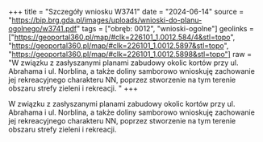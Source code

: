 +++
title = "Szczegóły wniosku W3741"
date = "2024-06-14"
source = "https://bip.brg.gda.pl/images/uploads/wnioski-do-planu-ogolnego/w3741.pdf"
tags = ["obręb: 0012", "wnioski-ogolne"]
geolinks = ["https://geoportal360.pl/map/#clk=226101_1.0012.584/4&stl=topo", "https://geoportal360.pl/map/#clk=226101_1.0012.5897&stl=topo", "https://geoportal360.pl/map/#clk=226101_1.0012.5898&stl=topo"]
raw = "W związku z zasłyszanymi planami zabudowy okolic kortów przy ul. Abrahama i ul. Norblina, a także doliny samborowo wnioskuję zachowanie jej rekreacyjnego charakteru NN, poprzez stworzenie na tym terenie obszaru strefy zieleni i rekreacji. "
+++

W związku z zasłyszanymi planami zabudowy okolic kortów przy ul. Abrahama i ul.
Norblina, a także doliny samborowo wnioskuję zachowanie jej rekreacyjnego charakteru
NN,
poprzez stworzenie na tym terenie obszaru strefy zieleni i rekreacji.



